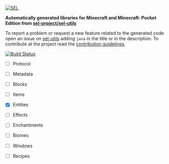 [![SEL](https://i.imgur.com/iiDRUQQ.png)](https://github.com/sel-project/sel-utils)

**Automatically generated libraries for Minecraft and Minecraft: Pocket Edition from [sel-project/sel-utils](https://github.com/sel-project/sel-utils)**

To report a problem or request a new feature related to the generated code open an issue on [sel-utils](https://github.com/sel-project/sel-utils) adding `java` in the title or in the description.
To contribute at the project read the [contribution guidelines](https://github.com/sel-project/sel-utils/blob/master/CONTRIBUTING.md).

[![Build Status](https://travis-ci.org/sel-utils/java.svg?branch=master)](https://travis-ci.org/sel-utils/java)

- [ ] Protocol
- [ ] Metadata
- [ ] Blocks
- [ ] Items
- [x] Entities
- [ ] Effects
- [ ] Enchantments
- [ ] Biomes
- [ ] Windows
- [ ] Recipes

